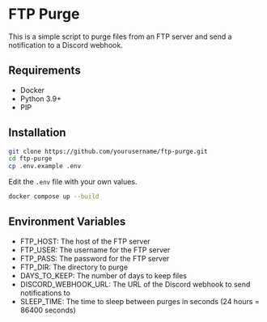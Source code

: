 # FTP Purge

This is a simple script to purge files from an FTP server and send a notification to a Discord webhook.

## Requirements

- Docker
- Python 3.9+
- PIP

## Installation

```bash
git clone https://github.com/yourusername/ftp-purge.git
cd ftp-purge
cp .env.example .env
```

Edit the `.env` file with your own values.

```bash
docker compose up --build
```

## Environment Variables

- FTP_HOST: The host of the FTP server
- FTP_USER: The username for the FTP server
- FTP_PASS: The password for the FTP server
- FTP_DIR: The directory to purge
- DAYS_TO_KEEP: The number of days to keep files
- DISCORD_WEBHOOK_URL: The URL of the Discord webhook to send notifications to
- SLEEP_TIME: The time to sleep between purges in seconds (24 hours = 86400 seconds)
